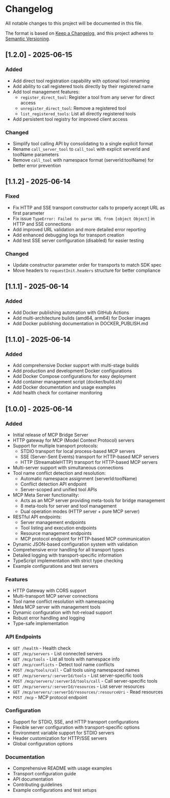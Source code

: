 # Changelog

All notable changes to this project will be documented in this file.

The format is based on [Keep a Changelog](https://keepachangelog.com/en/1.0.0/),
and this project adheres to [Semantic Versioning](https://semver.org/spec/v2.0.0.html).

## [1.2.0] - 2025-06-15

### Added
- Add direct tool registration capability with optional tool renaming
- Add ability to call registered tools directly by their registered name
- Add tool management features:
  - `register_direct_tool`: Register a tool from any server for direct access
  - `unregister_direct_tool`: Remove a registered tool
  - `list_registered_tools`: List all directly registered tools
- Add persistent tool registry for improved client access 

### Changed
- Simplify tool calling API by consolidating to a single explicit format
- Rename `call_server_tool` to `call_tool` with explicit serverId and toolName parameters
- Remove `call_tool` with namespace format (serverId:toolName) for better error prevention

## [1.1.2] - 2025-06-14

### Fixed
- Fix HTTP and SSE transport constructor calls to properly accept URL as first parameter
- Fix issue `TypeError: Failed to parse URL from [object Object]` in HTTP and SSE connections
- Add improved URL validation and more detailed error reporting
- Add enhanced debugging logs for transport creation
- Add test SSE server configuration (disabled) for easier testing

### Changed
- Update constructor parameter order for transports to match SDK spec
- Move headers to `requestInit.headers` structure for better compliance

## [1.1.1] - 2025-06-14

### Added
- Add Docker publishing automation with GitHub Actions
- Add multi-architecture builds (amd64, arm64) for Docker images
- Add Docker publishing documentation in DOCKER_PUBLISH.md

## [1.1.0] - 2025-06-14

### Added
- Add comprehensive Docker support with multi-stage builds
- Add production and development Docker configurations
- Add Docker Compose configurations for easy deployment
- Add container management script (docker/build.sh)
- Add Docker documentation and usage examples
- Add health check for container monitoring

## [1.0.0] - 2025-06-14

### Added
- Initial release of MCP Bridge Server
- HTTP gateway for MCP (Model Context Protocol) servers
- Support for multiple transport protocols:
  - STDIO transport for local process-based MCP servers
  - SSE (Server-Sent Events) transport for HTTP-based MCP servers
  - HTTP (StreamableHTTP) transport for HTTP-based MCP servers
- Multi-server support with simultaneous connections
- Tool name conflict detection and resolution:
  - Automatic namespace assignment (serverId:toolName)
  - Conflict detection API endpoint
  - Server-scoped and unified tool APIs
- MCP Meta Server functionality:
  - Acts as an MCP server providing meta-tools for bridge management
  - 8 meta-tools for server and tool management
  - Dual operation modes (HTTP server + pure MCP server)
- RESTful API endpoints:
  - Server management endpoints
  - Tool listing and execution endpoints  
  - Resource management endpoints
  - MCP protocol endpoint for HTTP-based MCP communication
- Dynamic JSON-based configuration system with validation
- Comprehensive error handling for all transport types
- Detailed logging with transport-specific information
- TypeScript implementation with strict type checking
- Example configurations and test servers

### Features
- HTTP Gateway with CORS support
- Multi-transport MCP server connections
- Tool name conflict resolution with namespacing
- Meta MCP server with management tools
- Dynamic configuration with hot-reload support
- Robust error handling and logging
- Type-safe implementation

### API Endpoints
- `GET /health` - Health check
- `GET /mcp/servers` - List connected servers
- `GET /mcp/tools` - List all tools with namespace info
- `GET /mcp/conflicts` - Detect tool name conflicts
- `POST /mcp/tools/call` - Call tools using namespaced names
- `GET /mcp/servers/:serverId/tools` - List server-specific tools
- `POST /mcp/servers/:serverId/tools/call` - Call server-specific tools
- `GET /mcp/servers/:serverId/resources` - List server resources
- `GET /mcp/servers/:serverId/resources/:resourceUri` - Read resources
- `POST /mcp` - MCP protocol endpoint

### Configuration
- Support for STDIO, SSE, and HTTP transport configurations
- Flexible server configuration with transport-specific options
- Environment variable support for STDIO servers
- Header customization for HTTP/SSE servers
- Global configuration options

### Documentation
- Comprehensive README with usage examples
- Transport configuration guide
- API documentation
- Contributing guidelines
- Example configurations and test setups
